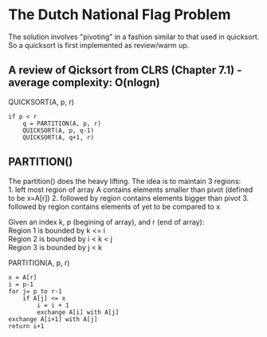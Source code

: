 # The Dutch National Flag Problem  

The solution involves "pivoting" in a fashion similar to that used in quicksort.
So a quicksort is first implemented as review/warm up.  

## A review of Qicksort from CLRS (Chapter 7.1) - average complexity: O(nlogn)  
QUICKSORT(A, p, r)
```
if p < r
    q = PARTITION(A, p, r)
    QUICKSORT(A, p, q-1)
    QUICKSORT(A, q+1, r)

```

## PARTITION()  
The partition() does the heavy lifting. The idea is to maintain 3 regions:  
    1. left most region of array A contains elements smaller than pivot (defined to be x=A[r])
    2. followed by region contains elements bigger than pivot
    3. followed by region contains elements of yet to be compared to x  

Given an index k, p (begining of array), and r (end of array):  
Region 1 is bounded by k <= i  
Region 2 is bounded by i < k < j  
Region 3 is bounded by j < k  

PARTITION(A, p, r)  
```
x = A[r]
i = p-1
for j= p to r-1
    if A[j] <= x
        i = i + 1
        exchange A[i] with A[j]
exchange A[i+1] with A[j]
return i+1
```
